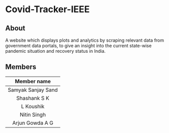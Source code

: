 # Covid-Tracker-IEEE

## About

A website which displays plots and analytics by scraping relevant data from government data portals, to give an insight into the current state-wise pandemic situation and recovery status in India.

## Members

| Member name |  
| :------------: |  
| Samyak Sanjay Sand |  
| Shashank S K |  
| L Koushik |  
| Nitin Singh |  
| Arjun Gowda A G |  
